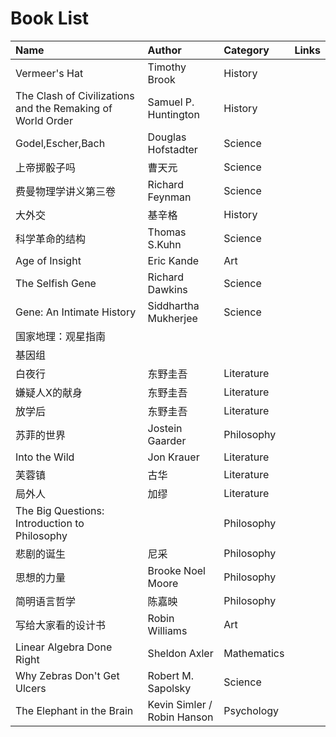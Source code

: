 # Book List

| Name | Author | Category | Links
| :--- | :----- | :------- | :---
| Vermeer's Hat | Timothy Brook | History |
| The Clash of Civilizations and the Remaking of World Order | Samuel P. Huntington | History |
| Godel,Escher,Bach | Douglas Hofstadter | Science |
| 上帝掷骰子吗 | 曹天元 | Science |
| 费曼物理学讲义第三卷 | Richard Feynman | Science |
| 大外交 | 基辛格 | History |
| 科学革命的结构 | Thomas S.Kuhn | Science |
| Age of Insight | Eric Kande | Art |
| The Selfish Gene | 	Richard Dawkins | Science |
| Gene: An Intimate History | Siddhartha Mukherjee | Science |
| 国家地理：观星指南 |  |  |
| 基因组 |  |  |
| 白夜行 | 东野圭吾 | Literature |
| 嫌疑人X的献身 | 东野圭吾 | Literature |
| 放学后 | 东野圭吾 | Literature |
| 苏菲的世界 | Jostein Gaarder | Philosophy |
| Into the Wild | Jon Krauer | Literature |
| 芙蓉镇 | 古华 | Literature |
| 局外人 | 加缪 | Literature |
| The Big Questions: Introduction to Philosophy |  | Philosophy |
| 悲剧的诞生 | 尼采 | Philosophy |
| 思想的力量 | Brooke Noel Moore | Philosophy |
| 简明语言哲学 | 陈嘉映 | Philosophy |
| 写给大家看的设计书 | Robin Williams | Art |
| Linear Algebra Done Right | Sheldon Axler | Mathematics |
| Why Zebras Don't Get Ulcers | Robert M. Sapolsky | Science |
| The Elephant in the Brain | Kevin Simler / Robin Hanson  | Psychology |
